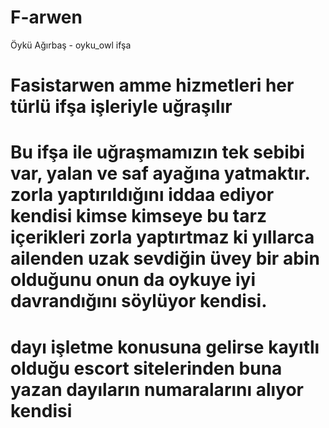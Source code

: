 # F-arwen
Öykü Ağırbaş - oyku_owl ifşa 
# Fasistarwen amme hizmetleri her türlü ifşa işleriyle uğraşılır #
# Bu ifşa ile uğraşmamızın tek sebibi var, yalan ve saf ayağına yatmaktır. zorla yaptırıldığını iddaa ediyor kendisi kimse kimseye bu tarz içerikleri zorla yaptırtmaz ki yıllarca ailenden uzak sevdiğin üvey bir abin olduğunu onun da oykuye iyi davrandığını söylüyor kendisi. #
# dayı işletme konusuna gelirse kayıtlı olduğu escort sitelerinden buna yazan dayıların numaralarını alıyor kendisi #
